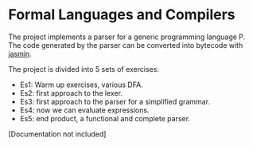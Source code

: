# Formal Languages and Compilers
The project implements a parser for a generic programming language P.
The code generated by the parser can be converted into bytecode with [jasmin](http://jasmin.sourceforge.net/).

The project is divided into 5 sets of exercises:

- Es1: Warm up exercises, various DFA.
- Es2: first approach to the lexer.
- Es3: first approach to the parser for a simplified grammar.
- Es4: now we can evaluate expressions.
- Es5: end product, a functional and complete parser.

[Documentation not included]


